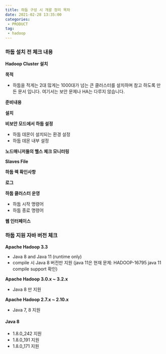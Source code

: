 ```yaml
---
title: 하둡 구성 시 개괄 정리 목차
date: 2021-02-28 13:35:00
categories:
 - PRODUCT
tag:
 - hadoop
---
```


### 하둡 설치 전 체크 내용

**Hadoop Cluster 설치**

**목적**

- 하둡을 적게는 2대 많게는 1000대가 넘는 큰 클러스터를 설치하며 참고 하도록 만든 문서 입니다. 여기서는 보안 문제나 HA는 다루지 않습니다.

**준비내용**

**설치**

**비보안 모드에서 하둡 설정**

- 하둡 데몬이 설치되는 환경 설정
- 하둡 데몬 내부 설정

**노드매니저들의 헬스 체크 모니터링**

**Slaves File**

**하둡 렉 확인사항**

**로그**

**하둡 클러스터 운영**

- 하둡 시작 명령어
- 하둡 종료 명령어

**웹 인터페이스**



<!-- more -->

### 하둡 지원 자바 버전 체크

**Apache Hadoop 3.3**

- Java 8 and Java 11 (runtime only)
- compile 시 Java 8 버전만 지원 (java 11은 현재 문제: HADOOP-16795 java 11 compile support 확인)

**Apache Hadoop 3.0.x ~ 3.2.x**

- Java 8 만 지원

**Apache Hadoop 2.7.x ~ 2.10.x** 

- Java 7, 8 지원



#### Java 8

- 1.8.0_242 지원
- 1.8.0_191 지원
- 1.8.0_171 지원